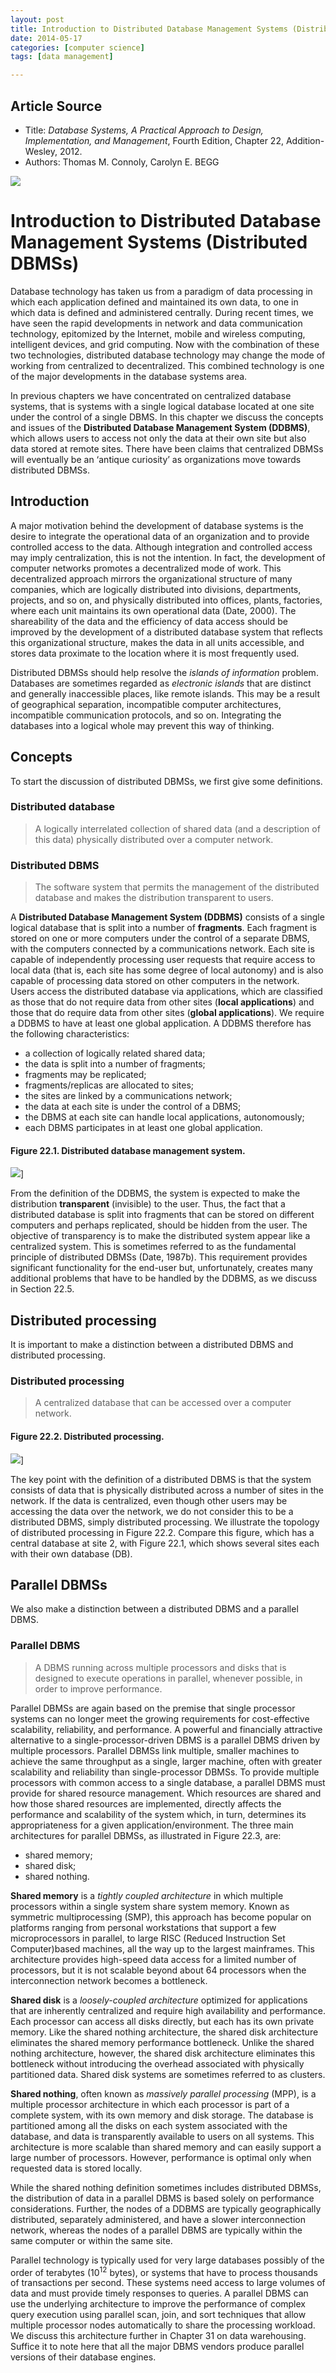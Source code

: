 ```yaml
---
layout: post
title: Introduction to Distributed Database Management Systems (Distributed DBMSs)
date: 2014-05-17
categories: [computer science]
tags: [data management]

---
```


## Article Source
* Title: *Database Systems, A Practical Approach to Design, Implementation, and Management*, Fourth Edition, Chapter 22, Addition-Wesley, 2012.
* Authors: Thomas M. Connoly, Carolyn E. BEGG


[![](http://sungsoo.github.com/images/ddbms-introduction.png)](http://sungsoo.github.com/images/ddbms-introduction.png)

# Introduction to Distributed Database Management Systems (Distributed DBMSs)

Database technology has taken us from a paradigm of data processing in which each application defined and maintained its own data, to one in which data is defined and administered centrally. During recent times, we have seen the rapid developments in network and data communication technology, epitomized by the Internet, mobile and wireless computing, intelligent devices, and grid computing. Now with the combination of these two technologies, distributed database technology may change the mode of working from centralized to decentralized. This combined technology is one of the major developments in the database systems area.
In previous chapters we have concentrated on centralized database systems, that is systems with a single logical database located at one site under the control of a single DBMS. In this chapter we discuss the concepts and issues of the **Distributed Database Management System (DDBMS)**, which allows users to access not only the data at their own site but also data stored at remote sites. There have been claims that centralized DBMSs will eventually be an ‘antique curiosity’ as organizations move towards distributed DBMSs.
## IntroductionA major motivation behind the development of database systems is the desire to integrate the operational data of an organization and to provide controlled access to the data. Although integration and controlled access may imply centralization, this is not the intention. In fact, the development of computer networks promotes a decentralized mode of work. This decentralized approach mirrors the organizational structure of many companies, which are logically distributed into divisions, departments, projects, and so on, and physically distributed into offices, plants, factories, where each unit maintains its own operational data (Date, 2000). The shareability of the data and the efficiency of data access should be improved by the development of a distributed database system that reflects this organizational structure, makes the data in all units accessible, and stores data proximate to the location where it is most frequently used.
Distributed DBMSs should help resolve the *islands of information* problem. Databases are sometimes regarded as *electronic islands* that are distinct and generally inaccessible places, like remote islands. This may be a result of geographical separation, incompatible computer architectures, incompatible communication protocols, and so on. Integrating the databases into a logical whole may prevent this way of thinking.## ConceptsTo start the discussion of distributed DBMSs, we first give some definitions.
### Distributed database
> A logically interrelated collection of shared data (and a description of this data) physically distributed over a computer network.
### Distributed DBMS
> The software system that permits the management of the distributed database and makes the distribution transparent to users.
A **Distributed Database Management System (DDBMS)** consists of a single logical database that is split into a number of **fragments**. Each fragment is stored on one or more computers under the control of a separate DBMS, with the computers connected by a communications network. Each site is capable of independently processing user requests that require access to local data (that is, each site has some degree of local autonomy) and is also capable of processing data stored on other computers in the network.Users access the distributed database via applications, which are classified as those that do not require data from other sites (**local applications**) and those that do require data from other sites (**global applications**). We require a DDBMS to have at least one global application. A DDBMS therefore has the following characteristics:* a collection of logically related shared data; 
* the data is split into a number of fragments;   
* fragments may be replicated;* fragments/replicas are allocated to sites;* the sites are linked by a communications network;* the data at each site is under the control of a DBMS;* the DBMS at each site can handle local applications, autonomously; 
* each DBMS participates in at least one global application.
#### Figure 22.1. Distributed database management system.![](http://sungsoo.github.com/images/distributed-dbms.png)]From the definition of the DDBMS, the system is expected to make the distribution **transparent** (invisible) to the user. Thus, the fact that a distributed database is split into fragments that can be stored on different computers and perhaps replicated, should be hidden from the user. The objective of transparency is to make the distributed system appear like a centralized system. This is sometimes referred to as the fundamental principle of distributed DBMSs (Date, 1987b). This requirement provides significant functionality for the end-user but, unfortunately, creates many additional problems that have to be handled by the DDBMS, as we discuss in Section 22.5.
## Distributed processingIt is important to make a distinction between a distributed DBMS and distributed processing.
### Distributed processing
> A centralized database that can be accessed over a computer  network.#### Figure 22.2. Distributed processing.![](http://sungsoo.github.com/images/distributed-processing.png)]
The key point with the definition of a distributed DBMS is that the system consists of data that is physically distributed across a number of sites in the network. If the data is centralized, even though other users may be accessing the data over the network, we do not consider this to be a distributed DBMS, simply distributed processing. We illustrate the topology of distributed processing in Figure 22.2. Compare this figure, which has a central database at site 2, with Figure 22.1, which shows several sites each with their own database (DB).
## Parallel DBMSsWe also make a distinction between a distributed DBMS and a parallel DBMS.### Parallel DBMS
> A DBMS running across multiple processors and disks that is designed  to execute operations in parallel, whenever possible, in order to improveperformance.Parallel DBMSs are again based on the premise that single processor systems can no longer meet the growing requirements for cost-effective scalability, reliability, and performance. A powerful and financially attractive alternative to a single-processor-driven DBMS is a parallel DBMS driven by multiple processors. Parallel DBMSs link multiple, smaller machines to achieve the same throughput as a single, larger machine, often with greater scalability and reliability than single-processor DBMSs.To provide multiple processors with common access to a single database, a parallel DBMS must provide for shared resource management. Which resources are shared and how those shared resources are implemented, directly affects the performance and scalability of the system which, in turn, determines its appropriateness for a given application/environment. The three main architectures for parallel DBMSs, as illustrated in Figure 22.3, are:* shared memory; 
* shared disk;* shared nothing.
**Shared memory** is a *tightly coupled architecture* in which multiple processors within a single system share system memory. Known as symmetric multiprocessing (SMP), this approach has become popular on platforms ranging from personal workstations that support a few microprocessors in parallel, to large RISC (Reduced Instruction Set Computer)based machines, all the way up to the largest mainframes. This architecture provides high-speed data access for a limited number of processors, but it is not scalable beyond about 64 processors when the interconnection network becomes a bottleneck.
**Shared disk** is a *loosely-coupled architecture* optimized for applications that are inherently centralized and require high availability and performance. Each processor can access all disks directly, but each has its own private memory. Like the shared nothing architecture, the shared disk architecture eliminates the shared memory performance bottleneck. Unlike the shared nothing architecture, however, the shared disk architecture eliminates this bottleneck without introducing the overhead associated with physically partitioned data. Shared disk systems are sometimes referred to as clusters.
**Shared nothing**, often known as *massively parallel processing* (MPP), is a multiple processor architecture in which each processor is part of a complete system, with its own memory and disk storage. The database is partitioned among all the disks on each system associated with the database, and data is transparently available to users on all systems. This architecture is more scalable than shared memory and can easily support a large number of processors. However, performance is optimal only when requested data is stored locally.
While the shared nothing definition sometimes includes distributed DBMSs, the distribution of data in a parallel DBMS is based solely on performance considerations. Further, the nodes of a DDBMS are typically geographically distributed, separately administered, and have a slower interconnection network, whereas the nodes of a parallel DBMS are typically within the same computer or within the same site.
Parallel technology is typically used for very large databases possibly of the order of terabytes (10<sup>12</sup> bytes), or systems that have to process thousands of transactions per second. These systems need access to large volumes of data and must provide timely responses to queries. A parallel DBMS can use the underlying architecture to improve the performance of complex query execution using parallel scan, join, and sort techniques that allow multiple processor nodes automatically to share the processing workload. We discuss this architecture further in Chapter 31 on data warehousing. Suffice it to note here that all the major DBMS vendors produce parallel versions of their database engines.